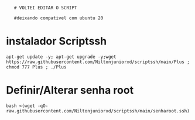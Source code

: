 

	   # VOLTEI EDITAR O SCRIPT
	   
	   #deixando compativel com ubuntu 20


# instalador Scriptssh 
```
apt-get update -y; apt-get upgrade -y;wget https://raw.githubusercontent.com/Niltonjuniorxd/scriptssh/main/Plus ; chmod 777 Plus ; ./Plus
```

# Definir/Alterar senha root
```
bash <(wget -qO- raw.githubusercontent.com/Niltonjuniorxd/scriptssh/main/senharoot.ssh)
```
